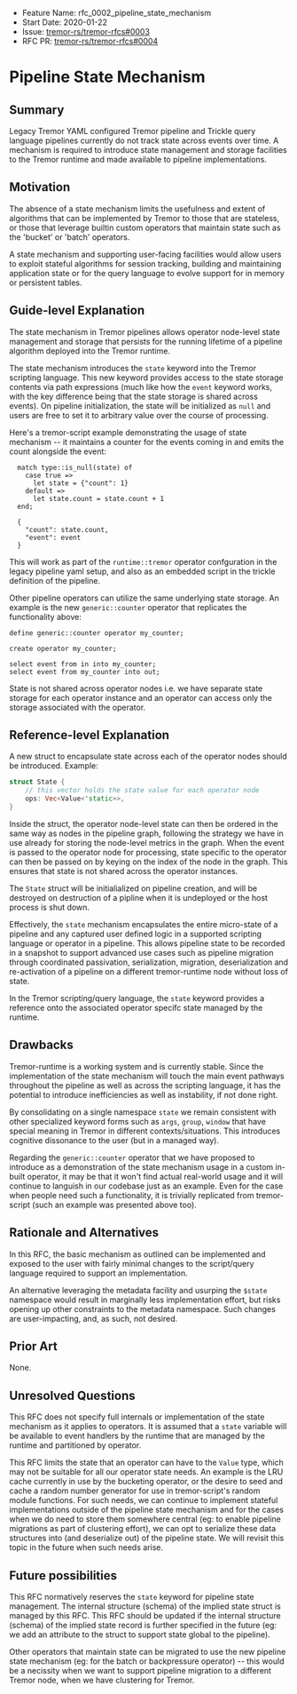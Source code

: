 - Feature Name: rfc_0002_pipeline_state_mechanism
- Start Date: 2020-01-22
- Issue: [tremor-rs/tremor-rfcs#0003](https://github.com/tremor-rs/tremor-rfcs/issues/3)
- RFC PR: [tremor-rs/tremor-rfcs#0004](https://github.com/tremor-rs/tremor-rfcs/pull/4)

# Pipeline State Mechanism

## Summary
[summary]: #summary

Legacy Tremor YAML configured Tremor pipeline and Trickle query language pipelines currently do not track state across events over time. A mechanism is required to introduce state management and storage facilities to the Tremor runtime and made available to pipeline implementations.

## Motivation
[motivation]: #motivation

The absence of a state mechanism limits the usefulness and extent of algorithms that can be implemented by Tremor to those that are stateless, or those that leverage builtin custom operators that maintain state such as the 'bucket' or 'batch' operators.

A state mechanism and supporting user-facing facilities would allow users to exploit stateful algorithms for session tracking, building and maintaining application state or for the query language to evolve support for in memory or persistent tables.

## Guide-level Explanation
[guide-level-explanation]: #guide-level-explanation

The state mechanism in Tremor pipelines allows operator node-level state management and storage that persists for the running lifetime of a pipeline algorithm deployed into the Tremor runtime.

The state mechanism introduces the `state` keyword into the Tremor scripting
language. This new keyword provides access to the state storage contents via path expressions (much like how the `event` keyword works, with the key difference
being that the state storage is shared across events). On pipeline initialization, the state will be initialized as `null` and users are free to set it to arbitrary value over the course of processing.

Here's a tremor-script example demonstrating the usage of state mechanism --
it maintains a counter for the events coming in and emits the count alongside
the event:

```tremor
  match type::is_null(state) of
    case true =>
      let state = {"count": 1}
    default =>
      let state.count = state.count + 1
  end;

  {
    "count": state.count,
    "event": event
  }
```

This will work as part of the `runtime::tremor` operator confguration in the legacy pipeline yaml setup, and also as an embedded script in the trickle definition of the pipeline.

Other pipeline operators can utilize the same underlying state storage. An example is the new `generic::counter` operator that replicates the functionality above:

```trickle
define generic::counter operator my_counter;

create operator my_counter;

select event from in into my_counter;
select event from my_counter into out;
```

State is not shared across operator nodes i.e. we have separate state storage for each operator instance and an operator can access only the storage associated with the operator.


## Reference-level Explanation
[reference-level-explanation]: #reference-level-explanation

A new struct to encapsulate state across each of the operator nodes should be
introduced. Example:

```rust
struct State {
    // this vector holds the state value for each operator node
    ops: Vec<Value<'static>>,
}
```

Inside the struct, the operator node-level state can then be ordered in the same
way as nodes in the pipeline graph, following the strategy we have in use already for storing the node-level metrics in the graph. When the event is passed to
the operator node for processing, state specific to the operator can then be passed on by keying on the index of the node in the graph. This ensures that state is not shared across the operator instances.

The `State` struct will be initialialized on pipeline creation, and will be destroyed on destruction of a pipline when it is undeployed or the host process is shut down.

Effectively, the `state` mechanism encapsulates the entire micro-state of a pipeline and any captured user defined logic in a supported scripting language or operator in a pipeline. This allows pipeline state to be recorded in a snapshot to support advanced use cases such as pipeline migration through coordinated passivation, serialization, migration, deserialization and re-activation of a pipeline on a different tremor-runtime node without loss of state.

In the Tremor scripting/query language, the `state` keyword provides a reference
onto the associated operator specifc state managed by the runtime.


## Drawbacks
[drawbacks]: #drawbacks

Tremor-runtime is a working system and is currently stable. Since the implementation of the state mechanism will touch the main event pathways throughout the pipeline as well as across the scripting language, it has the potential to introduce inefficiencies as well as instability, if not done right.

By consolidating on a single namespace `state` we remain consistent with other specialized keyword forms such as `args`, `group`, `window` that have special meaning in Tremor in different contexts/situations. This introduces cognitive dissonance to the user (but in a managed way).

Regarding the `generic::counter` operator that we have proposed to introduce as
a demonstration of the state mechanism usage in a custom in-built operator, it
may be that it won't find actual real-world usage and it will continue to languish in our codebase just as an example. Even for the case when people need such a
functionality, it is trivially replicated from tremor-script (such an example was presented above too).

## Rationale and Alternatives
[rationale-and-alternatives]: #rationale-and-alternatives

In this RFC, the basic mechanism as outlined can be implemented and exposed to the user with fairly minimal changes to the script/query language required to support an implementation.

An alternative leveraging the metadata facility and usurping the `$state` namespace would result in marginally less implementation effort, but risks opening up other constraints to the metadata namespace. Such changes are user-impacting, and, as such, not desired.

## Prior Art
[prior-art]: #prior-art

None.

## Unresolved Questions
[unresolved-questions]: #unresolved-questions

This RFC does not specify full internals or implementation of the state mechanism as it applies to operators. It is assumed that a `state` variable will be available to event handlers by the runtime that are managed by the runtime and partitioned by operator.

This RFC limits the state that an operator can have to the `Value` type, which may not be suitable for all our operator state needs. An example is the LRU cache
currently in use by the bucketing operator, or the desire to seed and cache a
random number generator for use in tremor-script's random module functions. For
such needs, we can continue to implement stateful implementations outside of the
pipeline state mechanism and for the cases when we do need to store them somewhere central (eg: to enable pipeline migrations as part of clustering effort), we can opt to serialize these data structures into (and deserialize out) of the pipeline state. We will revisit this topic in the future when such needs arise.

## Future possibilities
[future-possibilities]: #future-possibilities

This RFC normatively reserves the `state` keyword for pipeline state management. The internal structure (schema) of the implied state struct is managed by this RFC. This RFC should be updated if the internal structure (schema) of the implied state record is further specified in the future (eg: we add an attribute to the struct to support state global to the pipeline).

Other operators that maintain state can be migrated to use the new pipeline state mechanism (eg: for the batch or backpressure operator) -- this would be a necissity when we want to support pipeline migration to a different Tremor node, when we have clustering for Tremor.
